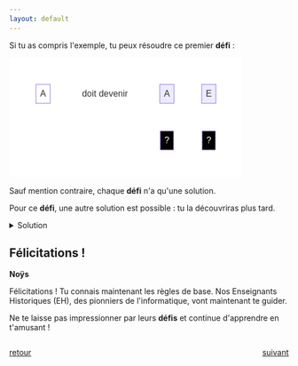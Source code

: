 ```yaml
---
layout: default
---
```


<div markdown="1">

Si tu as compris l'exemple, tu peux résoudre ce premier **défi** :

![](assets/1.png)

Sauf mention contraire, chaque **défi** n'a qu'une solution.

Pour ce **défi**, une autre solution est possible : tu la découvriras plus tard.

<details markdown="on">
<summary>Solution</summary>

<img src="assets/1s.png" alt="">
</details>

</div>

<div markdown="1">

## Félicitations !

**Noÿs**

Félicitations ! Tu connais maintenant les règles de base. Nos Enseignants Historiques (EH), des pionniers de l'informatique, vont maintenant te guider.

Ne te laisse pas impressionner par leurs **défis** et continue d'apprendre en t'amusant !

</div>

<div markdown="1" style="grid-column: 1 / -1; display: flex; justify-content: space-between">

[retour](./2)

[suivant](./4)

</div>
